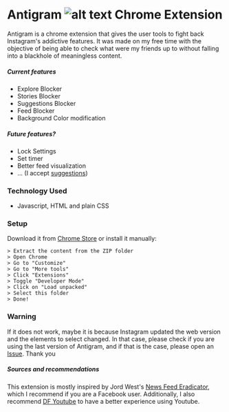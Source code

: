 # Antigram ![alt text][logo] Chrome Extension

Antigram is a chrome extension that gives the user tools to fight back Instagram's addictive
features. It was made on my free time with the objective of being able to check what were my friends
up to without falling into a blackhole of meaningless content.

##### Current features

- Explore Blocker
- Stories Blocker
- Suggestions Blocker
- Feed Blocker
- Background Color modification

##### Future features?

- Lock Settings
- Set timer
- Better feed visualization
- ... (I accept [suggestions](https://github.com/aymyo/antigram-extension/issues))

### Technology Used

- Javascript, HTML and plain CSS

### Setup

Download it from
[Chrome Store](https://chrome.google.com/webstore/detail/antigram-explore-blocker/igbheapdmolhhmmklmkfjjjncmhihfjh "Chrome Store")
or install it manually:

```
> Extract the content from the ZIP folder
> Open Chrome
> Go to "Customize"
> Go to "More tools"
> Click "Extensions"
> Toggle "Developer Mode"
> Click on "Load unpacked"
> Select this folder
> Done!
```

### Warning

If it does not work, maybe it is because Instagram updated the web version and the elements to
select changed. In that case, please check if you are using the last version of Antigram, and if
that is the case, please open an [Issue](https://github.com/aymyo/antigram-extension/issues). Thank
you

[logo]: https://github.com/aymyo/antigram-extension/blob/main/images/ag32.png "Antigram Logo"

##### Sources and recommendations

This extension is mostly inspired by Jord West's
[News Feed Eradicator](https://github.com/jordwest/news-feed-eradicator), which I recommend if you
are a Facebook user. Additionally, I also recommend
[DF Youtube](https://chrome.google.com/webstore/detail/df-tube-distraction-free/mjdepdfccjgcndkmemponafgioodelna)
to have a better experience using Youtube.
